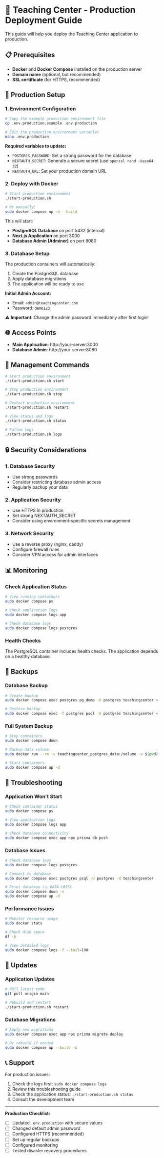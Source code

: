 # 🚀 Teaching Center - Production Deployment Guide

This guide will help you deploy the Teaching Center application to production.

## 📋 Prerequisites

- **Docker** and **Docker Compose** installed on the production server
- **Domain name** (optional, but recommended)
- **SSL certificate** (for HTTPS, recommended)

## 🔧 Production Setup

### 1. Environment Configuration

```bash
# Copy the example production environment file
cp .env.production.example .env.production

# Edit the production environment variables
nano .env.production
```

**Required variables to update:**
- `POSTGRES_PASSWORD`: Set a strong password for the database
- `NEXTAUTH_SECRET`: Generate a secure secret (use `openssl rand -base64 32`)
- `NEXTAUTH_URL`: Set your production domain URL

### 2. Deploy with Docker

```bash
# Start production environment
./start-production.sh

# Or manually:
sudo docker compose up -d --build
```

This will start:
- **PostgreSQL Database** on port 5432 (internal)
- **Next.js Application** on port 3000
- **Database Admin (Adminer)** on port 8080

### 3. Database Setup

The production containers will automatically:
1. Create the PostgreSQL database
2. Apply database migrations
3. The application will be ready to use

**Initial Admin Account:**
- Email: `admin@teachingcenter.com`
- Password: `demo123`

⚠️ **Important**: Change the admin password immediately after first login!

## 🌐 Access Points

- **Main Application**: http://your-server:3000
- **Database Admin**: http://your-server:8080

## 🔧 Management Commands

```bash
# Start production environment
./start-production.sh start

# Stop production environment
./start-production.sh stop

# Restart production environment
./start-production.sh restart

# View status and logs
./start-production.sh status

# Follow logs
./start-production.sh logs
```

## 🔒 Security Considerations

### 1. Database Security
- Use strong passwords
- Consider restricting database admin access
- Regularly backup your data

### 2. Application Security
- Use HTTPS in production
- Set strong NEXTAUTH_SECRET
- Consider using environment-specific secrets management

### 3. Network Security
- Use a reverse proxy (nginx, caddy)
- Configure firewall rules
- Consider VPN access for admin interfaces

## 📊 Monitoring

### Check Application Status
```bash
# View running containers
sudo docker compose ps

# Check application logs
sudo docker compose logs app

# Check database logs
sudo docker compose logs postgres
```

### Health Checks
The PostgreSQL container includes health checks. The application depends on a healthy database.

## 🔄 Backups

### Database Backup
```bash
# Create backup
sudo docker compose exec postgres pg_dump -U postgres teachingcenter > backup.sql

# Restore backup
sudo docker compose exec -T postgres psql -U postgres teachingcenter < backup.sql
```

### Full System Backup
```bash
# Stop containers
sudo docker compose down

# Backup data volume
sudo docker run --rm -v teachingcenter_postgres_data:/volume -v $(pwd):/backup alpine tar czf /backup/db-backup.tar.gz -C /volume .

# Start containers
sudo docker compose up -d
```

## 🔧 Troubleshooting

### Application Won't Start
```bash
# Check container status
sudo docker compose ps

# View application logs
sudo docker compose logs app

# Check database connectivity
sudo docker compose exec app npx prisma db push
```

### Database Issues
```bash
# Check database logs
sudo docker compose logs postgres

# Connect to database
sudo docker compose exec postgres psql -U postgres -d teachingcenter

# Reset database (⚠️ DATA LOSS)
sudo docker compose down -v
sudo docker compose up -d
```

### Performance Issues
```bash
# Monitor resource usage
sudo docker stats

# Check disk space
df -h

# View detailed logs
sudo docker compose logs -f --tail=100
```

## 🔄 Updates

### Application Updates
```bash
# Pull latest code
git pull origin main

# Rebuild and restart
./start-production.sh restart
```

### Database Migrations
```bash
# Apply new migrations
sudo docker compose exec app npx prisma migrate deploy

# Or rebuild if needed
sudo docker compose up --build -d
```

## 📞 Support

For production issues:
1. Check the logs first: `sudo docker compose logs`
2. Review this troubleshooting guide
3. Check the application status: `./start-production.sh status`
4. Consult the development team

---

**Production Checklist:**
- [ ] Updated `.env.production` with secure values
- [ ] Changed default admin password
- [ ] Configured HTTPS (recommended)
- [ ] Set up regular backups
- [ ] Configured monitoring
- [ ] Tested disaster recovery procedures
